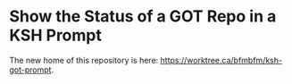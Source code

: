 # Show the Status of a GOT Repo in a KSH Prompt

The new home of this repository is here:
<a href="https://worktree.ca/bfmbfm/ksh-got-prompt">https://worktree.ca/bfmbfm/ksh-got-prompt</a>.
